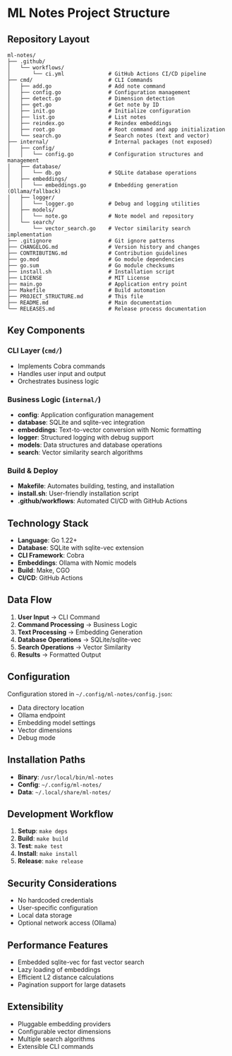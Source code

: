 # ML Notes Project Structure

## Repository Layout

```
ml-notes/
├── .github/
│   └── workflows/
│       └── ci.yml              # GitHub Actions CI/CD pipeline
├── cmd/                        # CLI Commands
│   ├── add.go                  # Add note command
│   ├── config.go               # Configuration management
│   ├── detect.go               # Dimension detection
│   ├── get.go                  # Get note by ID
│   ├── init.go                 # Initialize configuration
│   ├── list.go                 # List notes
│   ├── reindex.go              # Reindex embeddings
│   ├── root.go                 # Root command and app initialization
│   └── search.go               # Search notes (text and vector)
├── internal/                   # Internal packages (not exposed)
│   ├── config/
│   │   └── config.go           # Configuration structures and management
│   ├── database/
│   │   └── db.go               # SQLite database operations
│   ├── embeddings/
│   │   └── embeddings.go       # Embedding generation (Ollama/fallback)
│   ├── logger/
│   │   └── logger.go           # Debug and logging utilities
│   ├── models/
│   │   └── note.go             # Note model and repository
│   └── search/
│       └── vector_search.go    # Vector similarity search implementation
├── .gitignore                  # Git ignore patterns
├── CHANGELOG.md                # Version history and changes
├── CONTRIBUTING.md             # Contribution guidelines
├── go.mod                      # Go module dependencies
├── go.sum                      # Go module checksums
├── install.sh                  # Installation script
├── LICENSE                     # MIT License
├── main.go                     # Application entry point
├── Makefile                    # Build automation
├── PROJECT_STRUCTURE.md        # This file
├── README.md                   # Main documentation
└── RELEASES.md                 # Release process documentation
```

## Key Components

### CLI Layer (`cmd/`)
- Implements Cobra commands
- Handles user input and output
- Orchestrates business logic

### Business Logic (`internal/`)
- **config**: Application configuration management
- **database**: SQLite and sqlite-vec integration
- **embeddings**: Text-to-vector conversion with Nomic formatting
- **logger**: Structured logging with debug support
- **models**: Data structures and database operations
- **search**: Vector similarity search algorithms

### Build & Deploy
- **Makefile**: Automates building, testing, and installation
- **install.sh**: User-friendly installation script
- **.github/workflows**: Automated CI/CD with GitHub Actions

## Technology Stack

- **Language**: Go 1.22+
- **Database**: SQLite with sqlite-vec extension
- **CLI Framework**: Cobra
- **Embeddings**: Ollama with Nomic models
- **Build**: Make, CGO
- **CI/CD**: GitHub Actions

## Data Flow

1. **User Input** → CLI Command
2. **Command Processing** → Business Logic
3. **Text Processing** → Embedding Generation
4. **Database Operations** → SQLite/sqlite-vec
5. **Search Operations** → Vector Similarity
6. **Results** → Formatted Output

## Configuration

Configuration stored in `~/.config/ml-notes/config.json`:
- Data directory location
- Ollama endpoint
- Embedding model settings
- Vector dimensions
- Debug mode

## Installation Paths

- **Binary**: `/usr/local/bin/ml-notes`
- **Config**: `~/.config/ml-notes/`
- **Data**: `~/.local/share/ml-notes/`

## Development Workflow

1. **Setup**: `make deps`
2. **Build**: `make build`
3. **Test**: `make test`
4. **Install**: `make install`
5. **Release**: `make release`

## Security Considerations

- No hardcoded credentials
- User-specific configuration
- Local data storage
- Optional network access (Ollama)

## Performance Features

- Embedded sqlite-vec for fast vector search
- Lazy loading of embeddings
- Efficient L2 distance calculations
- Pagination support for large datasets

## Extensibility

- Pluggable embedding providers
- Configurable vector dimensions
- Multiple search algorithms
- Extensible CLI commands